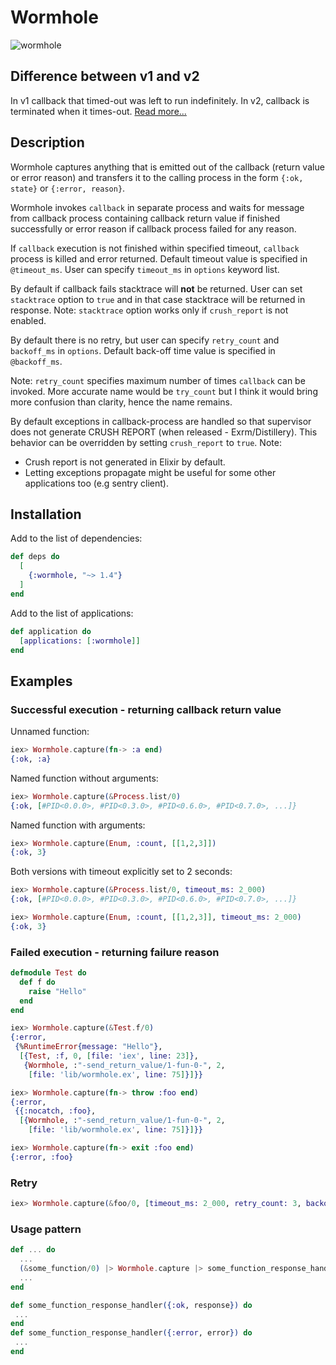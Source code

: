 # Wormhole

![wormhole](wormhole.jpg)

## Difference between v1 and v2
In v1 callback that timed-out was left to run indefinitely.
In v2, callback is terminated when it times-out.
[Read more...](docs/v1_vs_v2.md)


## Description
Wormhole captures anything that is emitted out of the callback
(return value or error reason) and transfers it to the calling process
in the form `{:ok, state}` or `{:error, reason}`.

Wormhole invokes `callback` in separate process and
waits for message from callback process containing callback return value
if finished successfully or
error reason if callback process failed for any reason.

If `callback` execution is not finished within specified timeout,
`callback` process is killed and error returned.
Default timeout value is specified in `@timeout_ms`.
User can specify `timeout_ms` in `options` keyword list.

By default if callback fails stacktrace will **not** be returned.
User can set `stacktrace` option to `true` and in that case stacktrace will
be returned in response.
Note: `stacktrace` option works only if `crush_report` is not enabled.

By default there is no retry, but user can specify
`retry_count` and `backoff_ms` in `options`.
Default back-off time value is specified in `@backoff_ms`.

Note: `retry_count` specifies maximum number of times `callback` can be invoked.
More accurate name would be `try_count` but I think it would bring
more confusion than clarity, hence the name remains.

By default exceptions in callback-process are handled so that
supervisor does not generate CRUSH REPORT (when released - Exrm/Distillery).
This behavior can be overridden by setting `crush_report` to `true`.
Note:
  - Crush report is not generated in Elixir by default.
  - Letting exceptions propagate might be useful for
    some other applications too (e.g sentry client).

## Installation
Add to the list of dependencies:
```elixir
def deps do
  [
    {:wormhole, "~> 1.4"}
  ]
end
```
Add to the list of applications:
```elixir
def application do
  [applications: [:wormhole]]
end
```

## Examples

### Successful execution - returning callback return value
Unnamed function:
```elixir
iex> Wormhole.capture(fn-> :a end)
{:ok, :a}

```
Named function without arguments:
```elixir
iex> Wormhole.capture(&Process.list/0)
{:ok, [#PID<0.0.0>, #PID<0.3.0>, #PID<0.6.0>, #PID<0.7.0>, ...]}
```
Named function with arguments:
```elixir
iex> Wormhole.capture(Enum, :count, [[1,2,3]])
{:ok, 3}
```

Both versions with timeout explicitly set to 2 seconds:
```elixir
iex> Wormhole.capture(&Process.list/0, timeout_ms: 2_000)
{:ok, [#PID<0.0.0>, #PID<0.3.0>, #PID<0.6.0>, #PID<0.7.0>, ...]}

iex> Wormhole.capture(Enum, :count, [[1,2,3]], timeout_ms: 2_000)
{:ok, 3}
```

### Failed execution - returning failure reason
```elixir
defmodule Test do
  def f do
    raise "Hello"
  end
end

iex> Wormhole.capture(&Test.f/0)
{:error,
 {%RuntimeError{message: "Hello"},
  [{Test, :f, 0, [file: 'iex', line: 23]},
   {Wormhole, :"-send_return_value/1-fun-0-", 2,
    [file: 'lib/wormhole.ex', line: 75]}]}}

iex> Wormhole.capture(fn-> throw :foo end)
{:error,
 {{:nocatch, :foo},
  [{Wormhole, :"-send_return_value/1-fun-0-", 2,
    [file: 'lib/wormhole.ex', line: 75]}]}}

iex> Wormhole.capture(fn-> exit :foo end)
{:error, :foo}

```

### Retry
```elixir
iex> Wormhole.capture(&foo/0, [timeout_ms: 2_000, retry_count: 3, backoff_ms: 300])
```


### Usage pattern
```elixir
def ... do
  ...
  (&some_function/0) |> Wormhole.capture |> some_function_response_handler
  ...
end

def some_function_response_handler({:ok, response}) do
 ...
end
def some_function_response_handler({:error, error}) do
 ...
end
```
